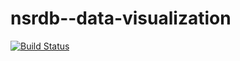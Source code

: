 # nsrdb--data-visualization

[![Build Status](https://travis-ci.org/mmdberg/nsrdb--data-visualization.svg?branch=master)](https://travis-ci.org/mmdberg/nsrdb--data-visualization)
